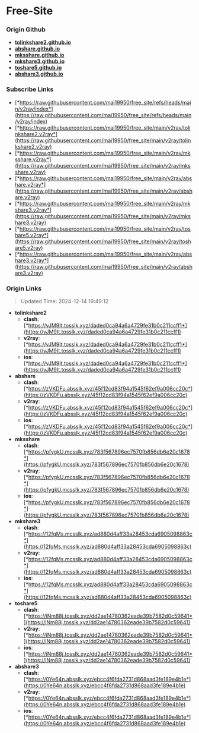 # Free-Site

### Origin Github

- [**tolinkshare2.github.io**](https://github.com/tolinkshare2/tolinkshare2.github.io)
- [**abshare.github.io**](https://github.com/abshare/abshare.github.io)
- [**mksshare.github.io**](https://github.com/mksshare/mksshare.github.io)
- [**mkshare3.github.io**](https://github.com/mkshare3/mkshare3.github.io)
- [**toshare5.github.io**](https://github.com/toshare5/toshare5.github.io)
- [**abshare3.github.io**](https://github.com/abshare3/abshare3.github.io)

### Subscribe Links

- [*https://raw.githubusercontent.com/mai19950/free_site/refs/heads/main/v2ray/index*](https://raw.githubusercontent.com/mai19950/free_site/refs/heads/main/v2ray/index)
- [*https://raw.githubusercontent.com/mai19950/free_site/main/v2ray/tolinkshare2.v2ray*](https://raw.githubusercontent.com/mai19950/free_site/main/v2ray/tolinkshare2.v2ray)
- [*https://raw.githubusercontent.com/mai19950/free_site/main/v2ray/mksshare.v2ray*](https://raw.githubusercontent.com/mai19950/free_site/main/v2ray/mksshare.v2ray)
- [*https://raw.githubusercontent.com/mai19950/free_site/main/v2ray/abshare.v2ray*](https://raw.githubusercontent.com/mai19950/free_site/main/v2ray/abshare.v2ray)
- [*https://raw.githubusercontent.com/mai19950/free_site/main/v2ray/mkshare3.v2ray*](https://raw.githubusercontent.com/mai19950/free_site/main/v2ray/mkshare3.v2ray)
- [*https://raw.githubusercontent.com/mai19950/free_site/main/v2ray/toshare5.v2ray*](https://raw.githubusercontent.com/mai19950/free_site/main/v2ray/toshare5.v2ray)
- [*https://raw.githubusercontent.com/mai19950/free_site/main/v2ray/abshare3.v2ray*](https://raw.githubusercontent.com/mai19950/free_site/main/v2ray/abshare3.v2ray)

### Origin Links

> Updated Time: 2024-12-14 19:49:12

- **tolinkshare2**
  - **clash**: [*https://vJM9It.tosslk.xyz/daded0ca94a6a4729fe31b0c211ccff1*](https://vJM9It.tosslk.xyz/daded0ca94a6a4729fe31b0c211ccff1)
  - **v2ray**: [*https://vJM9It.tosslk.xyz/daded0ca94a6a4729fe31b0c211ccff1*](https://vJM9It.tosslk.xyz/daded0ca94a6a4729fe31b0c211ccff1)
  - **ios**: [*https://vJM9It.tosslk.xyz/daded0ca94a6a4729fe31b0c211ccff1*](https://vJM9It.tosslk.xyz/daded0ca94a6a4729fe31b0c211ccff1)
- **abshare**
  - **clash**: [*https://zVKDFu.absslk.xyz/45f12cd83f94a1545f62ef9a006cc20c*](https://zVKDFu.absslk.xyz/45f12cd83f94a1545f62ef9a006cc20c)
  - **v2ray**: [*https://zVKDFu.absslk.xyz/45f12cd83f94a1545f62ef9a006cc20c*](https://zVKDFu.absslk.xyz/45f12cd83f94a1545f62ef9a006cc20c)
  - **ios**: [*https://zVKDFu.absslk.xyz/45f12cd83f94a1545f62ef9a006cc20c*](https://zVKDFu.absslk.xyz/45f12cd83f94a1545f62ef9a006cc20c)
- **mksshare**
  - **clash**: [*https://pfygkU.mcsslk.xyz/783f567896ec7570fb856db6e20c1678*](https://pfygkU.mcsslk.xyz/783f567896ec7570fb856db6e20c1678)
  - **v2ray**: [*https://pfygkU.mcsslk.xyz/783f567896ec7570fb856db6e20c1678*](https://pfygkU.mcsslk.xyz/783f567896ec7570fb856db6e20c1678)
  - **ios**: [*https://pfygkU.mcsslk.xyz/783f567896ec7570fb856db6e20c1678*](https://pfygkU.mcsslk.xyz/783f567896ec7570fb856db6e20c1678)
- **mkshare3**
  - **clash**: [*https://12fqMs.mcsslk.xyz/ad880d4aff33a28453cda6905098863c*](https://12fqMs.mcsslk.xyz/ad880d4aff33a28453cda6905098863c)
  - **v2ray**: [*https://12fqMs.mcsslk.xyz/ad880d4aff33a28453cda6905098863c*](https://12fqMs.mcsslk.xyz/ad880d4aff33a28453cda6905098863c)
  - **ios**: [*https://12fqMs.mcsslk.xyz/ad880d4aff33a28453cda6905098863c*](https://12fqMs.mcsslk.xyz/ad880d4aff33a28453cda6905098863c)
- **toshare5**
  - **clash**: [*https://iNm88j.tosslk.xyz/dd2ae14780362eade39b7582d0c59641*](https://iNm88j.tosslk.xyz/dd2ae14780362eade39b7582d0c59641)
  - **v2ray**: [*https://iNm88j.tosslk.xyz/dd2ae14780362eade39b7582d0c59641*](https://iNm88j.tosslk.xyz/dd2ae14780362eade39b7582d0c59641)
  - **ios**: [*https://iNm88j.tosslk.xyz/dd2ae14780362eade39b7582d0c59641*](https://iNm88j.tosslk.xyz/dd2ae14780362eade39b7582d0c59641)
- **abshare3**
  - **clash**: [*https://0Ye64n.absslk.xyz/ebcc4f6fda2731d868aad3fe189e4b1e*](https://0Ye64n.absslk.xyz/ebcc4f6fda2731d868aad3fe189e4b1e)
  - **v2ray**: [*https://0Ye64n.absslk.xyz/ebcc4f6fda2731d868aad3fe189e4b1e*](https://0Ye64n.absslk.xyz/ebcc4f6fda2731d868aad3fe189e4b1e)
  - **ios**: [*https://0Ye64n.absslk.xyz/ebcc4f6fda2731d868aad3fe189e4b1e*](https://0Ye64n.absslk.xyz/ebcc4f6fda2731d868aad3fe189e4b1e)
